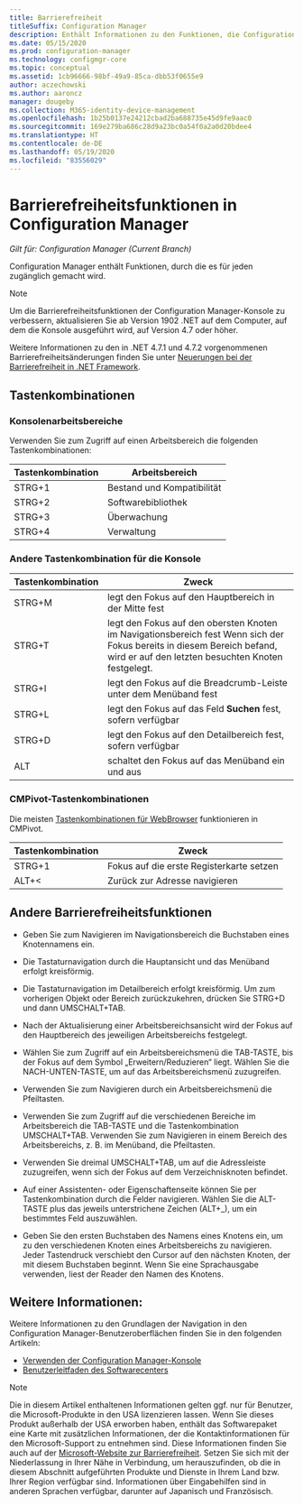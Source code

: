 ```yaml
---
title: Barrierefreiheit
titleSuffix: Configuration Manager
description: Enthält Informationen zu den Funktionen, die Configuration Manager für jeden zugänglich machen.
ms.date: 05/15/2020
ms.prod: configuration-manager
ms.technology: configmgr-core
ms.topic: conceptual
ms.assetid: 1cb96666-98bf-49a9-85ca-dbb53f0655e9
author: aczechowski
ms.author: aaroncz
manager: dougeby
ms.collection: M365-identity-device-management
ms.openlocfilehash: 1b25b0137e24212cbad2ba688735e45d9fe9aac0
ms.sourcegitcommit: 169e279ba686c28d9a23bc0a54f0a2a0d20bdee4
ms.translationtype: HT
ms.contentlocale: de-DE
ms.lasthandoff: 05/19/2020
ms.locfileid: "83556029"
---
```

# <a name="accessibility-features-in-configuration-manager"></a>Barrierefreiheitsfunktionen in Configuration Manager

*Gilt für: Configuration Manager (Current Branch)*


Configuration Manager enthält Funktionen, durch die es für jeden zugänglich gemacht wird.

> [!Note]  
> Um die Barrierefreiheitsfunktionen der Configuration Manager-Konsole zu verbessern, aktualisieren Sie ab Version 1902 .NET auf dem Computer, auf dem die Konsole ausgeführt wird, auf Version 4.7 oder höher. <!-- SCCMDocs-pr issue #3228 -->  
> 
> Weitere Informationen zu den in .NET 4.7.1 und 4.7.2 vorgenommenen Barrierefreiheitsänderungen finden Sie unter [Neuerungen bei der Barrierefreiheit in .NET Framework](https://docs.microsoft.com/dotnet/framework/whats-new/whats-new-in-accessibility).  



## <a name="keyboard-shortcuts"></a>Tastenkombinationen

### <a name="console-workspaces"></a>Konsolenarbeitsbereiche

Verwenden Sie zum Zugriff auf einen Arbeitsbereich die folgenden Tastenkombinationen:  

|Tastenkombination| Arbeitsbereich|
|--------|--------|  
|STRG+1| Bestand und Kompatibilität|
|STRG+2|  Softwarebibliothek|
|STRG+3|  Überwachung|
|STRG+4|  Verwaltung|


### <a name="other-console-shortcuts"></a>Andere Tastenkombination für die Konsole

|Tastenkombination|  Zweck|
|--------|--------|  
|STRG+M|legt den Fokus auf den Hauptbereich in der Mitte fest|
|STRG+T|legt den Fokus auf den obersten Knoten im Navigationsbereich fest Wenn sich der Fokus bereits in diesem Bereich befand, wird er auf den letzten besuchten Knoten festgelegt.|
|STRG+I|legt den Fokus auf die Breadcrumb-Leiste unter dem Menüband fest|
|STRG+L|legt den Fokus auf das Feld **Suchen** fest, sofern verfügbar|
|STRG+D|legt den Fokus auf den Detailbereich fest, sofern verfügbar|
|ALT     |schaltet den Fokus auf das Menüband ein und aus|

### <a name="cmpivot-shortcuts"></a><a name="bkmk_cmpshortcuts"></a> CMPivot-Tastenkombinationen

Die meisten [Tastenkombinationen für WebBrowser](https://support.microsoft.com/help/17456/windows-internet-explorer-ease-of-access-options) funktionieren in CMPivot.

|Tastenkombination|Zweck|
|--------|--------|  
|STRG+1|Fokus auf die erste Registerkarte setzen|
|ALT+&lt;|Zurück zur Adresse navigieren|


## <a name="other-accessibility-features"></a>Andere Barrierefreiheitsfunktionen

- Geben Sie zum Navigieren im Navigationsbereich die Buchstaben eines Knotennamens ein.

- Die Tastaturnavigation durch die Hauptansicht und das Menüband erfolgt kreisförmig.

- Die Tastaturnavigation im Detailbereich erfolgt kreisförmig. Um zum vorherigen Objekt oder Bereich zurückzukehren, drücken Sie STRG+D und dann UMSCHALT+TAB.

- Nach der Aktualisierung einer Arbeitsbereichsansicht wird der Fokus auf den Hauptbereich des jeweiligen Arbeitsbereichs festgelegt.

- Wählen Sie zum Zugriff auf ein Arbeitsbereichsmenü die TAB-TASTE, bis der Fokus auf dem Symbol „Erweitern/Reduzieren“ liegt. Wählen Sie die NACH-UNTEN-TASTE, um auf das Arbeitsbereichsmenü zuzugreifen.  

- Verwenden Sie zum Navigieren durch ein Arbeitsbereichsmenü die Pfeiltasten.  

- Verwenden Sie zum Zugriff auf die verschiedenen Bereiche im Arbeitsbereich die TAB-TASTE und die Tastenkombination UMSCHALT+TAB. Verwenden Sie zum Navigieren in einem Bereich des Arbeitsbereichs, z. B. im Menüband, die Pfeiltasten.  

- Verwenden Sie dreimal UMSCHALT+TAB, um auf die Adressleiste zuzugreifen, wenn sich der Fokus auf dem Verzeichnisknoten befindet.  

- Auf einer Assistenten- oder Eigenschaftenseite können Sie per Tastenkombination durch die Felder navigieren. Wählen Sie die ALT-TASTE plus das jeweils unterstrichene Zeichen (ALT+_), um ein bestimmtes Feld auszuwählen.     

- Geben Sie den ersten Buchstaben des Namens eines Knotens ein, um zu den verschiedenen Knoten eines Arbeitsbereichs zu navigieren. Jeder Tastendruck verschiebt den Cursor auf den nächsten Knoten, der mit diesem Buchstaben beginnt. Wenn Sie eine Sprachausgabe verwenden, liest der Reader den Namen des Knotens.



## <a name="see-also"></a>Weitere Informationen:

Weitere Informationen zu den Grundlagen der Navigation in den Configuration Manager-Benutzeroberflächen finden Sie in den folgenden Artikeln:
- [Verwenden der Configuration Manager-Konsole](../servers/manage/admin-console.md)
- [Benutzerleitfaden des Softwarecenters](software-center.md)

> [!NOTE]  
> Die in diesem Artikel enthaltenen Informationen gelten ggf. nur für Benutzer, die Microsoft-Produkte in den USA lizenzieren lassen. Wenn Sie dieses Produkt außerhalb der USA erworben haben, enthält das Softwarepaket eine Karte mit zusätzlichen Informationen, der die Kontaktinformationen für den Microsoft-Support zu entnehmen sind. Diese Informationen finden Sie auch auf der [Microsoft-Website zur Barrierefreiheit](https://www.microsoft.com/accessibility/). Setzen Sie sich mit der Niederlassung in Ihrer Nähe in Verbindung, um herauszufinden, ob die in diesem Abschnitt aufgeführten Produkte und Dienste in Ihrem Land bzw. Ihrer Region verfügbar sind. Informationen über Eingabehilfen sind in anderen Sprachen verfügbar, darunter auf Japanisch und Französisch.  

